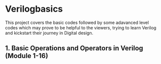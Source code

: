 # Verilogbasics
This project covers the basic codes followed by some adavanced level codes which may prove to be helpful to the viewers, trying to learn Verilog and kickstart their journey in Digital design.

## 1. Basic Operations and Operators in Verilog **(Module 1-16)**
